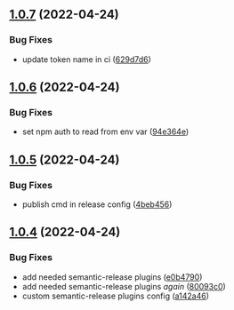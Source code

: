## [1.0.7](https://github.com/zmrl010/eslint-config/compare/v1.0.6...v1.0.7) (2022-04-24)


### Bug Fixes

* update token name in ci ([629d7d6](https://github.com/zmrl010/eslint-config/commit/629d7d61a5d0bf1c52e4736ea17487178188f3b3))

## [1.0.6](https://github.com/zmrl010/eslint-config/compare/v1.0.5...v1.0.6) (2022-04-24)


### Bug Fixes

* set npm auth to read from env var ([94e364e](https://github.com/zmrl010/eslint-config/commit/94e364e71d93643b8d5d8183ef47fa043f68ed14))

## [1.0.5](https://github.com/zmrl010/eslint-config/compare/v1.0.4...v1.0.5) (2022-04-24)


### Bug Fixes

* publish cmd in release config ([4beb456](https://github.com/zmrl010/eslint-config/commit/4beb456766c360f702f8e28dff307d0f816b1578))

## [1.0.4](https://github.com/zmrl010/eslint-config/compare/v1.0.3...v1.0.4) (2022-04-24)


### Bug Fixes

* add needed semantic-release plugins ([e0b4790](https://github.com/zmrl010/eslint-config/commit/e0b4790f6357c564fc386d37f43c277a6b7d1d96))
* add needed semantic-release plugins *again* ([80093c0](https://github.com/zmrl010/eslint-config/commit/80093c0b4f011f6a37873a9d0ef985cc5b353972))
* custom semantic-release plugins config ([a142a46](https://github.com/zmrl010/eslint-config/commit/a142a46039b6196b5d3093518c59d9652cbca79e))
